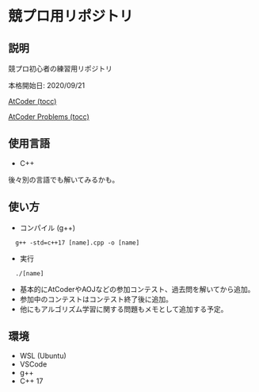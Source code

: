 # 競プロ用リポジトリ
## 説明

競プロ初心者の練習用リポジトリ

本格開始日: 2020/09/21

[AtCoder (tocc)](https://atcoder.jp/users/tocc)

[AtCoder Problems (tocc)](https://kenkoooo.com/atcoder/#/table/tocc)

## 使用言語
- C++

後々別の言語でも解いてみるかも。

## 使い方
- コンパイル (g++)
```
  g++ -std=c++17 [name].cpp -o [name]
```
- 実行
```
  ./[name]
```
- 基本的にAtCoderやAOJなどの参加コンテスト、過去問を解いてから追加。
- 参加中のコンテストはコンテスト終了後に追加。
- 他にもアルゴリズム学習に関する問題もメモとして追加する予定。

## 環境
- WSL (Ubuntu)
- VSCode
- g++
- C++ 17
